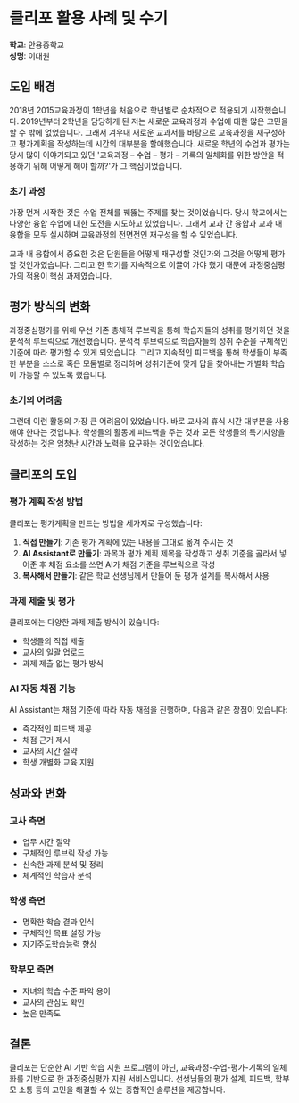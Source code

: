 # 클리포 활용 사례 및 수기

**학교**: 안용중학교  
**성명**: 이대원

## 도입 배경

2018년 2015교육과정이 1학년을 처음으로 학년별로 순차적으로 적용되기 시작했습니다. 2019년부터 2학년을 담당하게 된 저는 새로운 교육과정과 수업에 대한 많은 고민을 할 수 밖에 없었습니다. 그래서 겨우내 새로운 교과서를 바탕으로 교육과정을 재구성하고 평가계획을 작성하는데 시간의 대부분을 할애했습니다. 새로운 학년의 수업과 평가는 당시 많이 이야기되고 있던 '교육과정 – 수업 – 평가 – 기록의 일체화를 위한 방안을 적용하기 위해 어떻게 해야 할까?'가 그 핵심이었습니다.

### 초기 과정

가장 먼저 시작한 것은 수업 전체를 꿰뚫는 주제를 찾는 것이었습니다. 당시 학교에서는 다양한 융합 수업에 대한 도전을 시도하고 있었습니다. 그래서 교과 간 융합과 교과 내 융합을 모두 실시하며 교육과정의 전면전인 재구성을 할 수 있었습니다.

교과 내 융합에서 중요한 것은 단원들을 어떻게 재구성할 것인가와 그것을 어떻게 평가할 것인가였습니다. 그리고 한 학기를 지속적으로 이끌어 가야 했기 때문에 과정중심평가의 적용이 핵심 과제였습니다.

## 평가 방식의 변화

과정중심평가를 위해 우선 기존 총체적 루브릭을 통해 학습자들의 성취를 평가하던 것을 분석적 루브릭으로 개선했습니다. 분석적 루브릭으로 학습자들의 성취 수준을 구체적인 기준에 따라 평가할 수 있게 되었습니다. 그리고 지속적인 피드백을 통해 학생들이 부족한 부분을 스스로 혹은 모둠별로 정리하며 성취기준에 맞게 답을 찾아내는 개별화 학습이 가능할 수 있도록 했습니다.

### 초기의 어려움

그런데 이런 활동의 가장 큰 어려움이 있었습니다. 바로 교사의 휴식 시간 대부분을 사용해야 한다는 것입니다. 학생들의 활동에 피드백을 주는 것과 모든 학생들의 특기사항을 작성하는 것은 엄청난 시간과 노력을 요구하는 것이었습니다.

## 클리포의 도입

### 평가 계획 작성 방법

클리포는 평가계획을 만드는 방법을 세가지로 구성했습니다:

1. **직접 만들기**: 기존 평가 계획에 있는 내용을 그대로 옮겨 주시는 것
2. **AI Assistant로 만들기**: 과목과 평가 계획 제목을 작성하고 성취 기준을 골라서 넣어준 후 채점 요소를 쓰면 AI가 채점 기준을 루브릭으로 작성
3. **복사해서 만들기**: 같은 학교 선생님께서 만들어 둔 평가 설계를 복사해서 사용

### 과제 제출 및 평가

클리포에는 다양한 과제 제출 방식이 있습니다:
- 학생들의 직접 제출
- 교사의 일괄 업로드
- 과제 제출 없는 평가 방식

### AI 자동 채점 기능

AI Assistant는 채점 기준에 따라 자동 채점을 진행하며, 다음과 같은 장점이 있습니다:
- 즉각적인 피드백 제공
- 채점 근거 제시
- 교사의 시간 절약
- 학생 개별화 교육 지원

## 성과와 변화

### 교사 측면
- 업무 시간 절약
- 구체적인 루브릭 작성 가능
- 신속한 과제 분석 및 정리
- 체계적인 학습자 분석

### 학생 측면
- 명확한 학습 결과 인식
- 구체적인 목표 설정 가능
- 자기주도학습능력 향상

### 학부모 측면
- 자녀의 학습 수준 파악 용이
- 교사의 관심도 확인
- 높은 만족도

## 결론

클리포는 단순한 AI 기반 학습 지원 프로그램이 아닌, 교육과정-수업-평가-기록의 일체화를 기반으로 한 과정중심평가 지원 서비스입니다. 선생님들의 평가 설계, 피드백, 학부모 소통 등의 고민을 해결할 수 있는 종합적인 솔루션을 제공합니다.